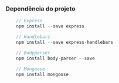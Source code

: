 ### Dependência do projeto

```js
    // Express
    npm install --save express

    // Handlebars
    npm install --save express-handlebars

    // Bodyparser
    npm install body-parser --save
    
    // Mongoose
    npm install mongoose

```

